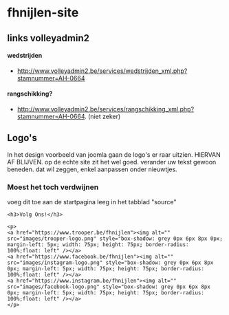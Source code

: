 # fhnijlen-site

## links volleyadmin2
#### wedstrijden
- http://www.volleyadmin2.be/services/wedstrijden_xml.php?stamnummer=AH-0664
#### rangschikking?
- http://www.volleyadmin2.be/services/rangschikking_xml.php?stamnummer=AH-0664. (niet zeker)

## Logo's
In het design voorbeeld van joomla gaan de logo's er raar uitzien. HIERVAN AF BLIJVEN. op de echte site zit het wel goed. verander uw tekst gewoon beneden.
dat wil zeggen, enkel aanpassen onder nieuwtjes.
### Moest het toch verdwijnen
voeg dit toe aan de startpagina leeg in het tabblad "source"

```
<h3>Volg Ons!</h3>

<p>
<a href="https://www.trooper.be/fhnijlen"><img alt="" src="images/trooper-logo.png" style="box-shadow: grey 0px 6px 8px 0px; margin-left: 5px; width: 75px; height: 75px; border-radius: 100%;float: left" /></a>
<a href="https://www.facebook.be/fhnijlen"><img alt="" src="images/instagram-logo.png" style="box-shadow: grey 0px 6px 8px 0px; margin-left: 5px; width: 75px; height: 75px; border-radius: 100%;float: left" /></a> 
<a href="https://www.instagram.be/fhnijlen"><img alt="" src="images/facebook-logo.png" style="box-shadow: grey 0px 6px 8px 0px; margin-left: 5px; width: 75px; height: 75px; border-radius: 100%;float: left" /></a>
</p>
```
